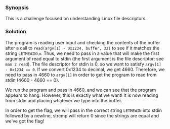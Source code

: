 ### Synopsis
This is a challenge focused on understanding Linux file descriptors.

### Solution
The program is reading user input and checking the contents of the buffer after a call to `read(argv[1] - 0x1234, buffer, 32)` to see if it matches the string `LETMEWIN\n`.
Thus, we need to pass in a value that will make the first argument of read equal to stdin (the first argument is the file descriptor: see `man 2 read`).
The file descriptor for stdin is 0, so we want to satisfy `argv[1] - 0x1234 == 0`. If we convert 0x1234 to decimal, we get 4660.
Therefore, we need to pass in 4660 to `argv[1]` in order to get the program to read from stdin (4660 - 4660 == 0).

We run the program and pass in 4660, and we can see that the program appears to hang. However, this is exactly what we want!
It is now reading from stdin and placing whatever we type into the buffer.

In order to get the flag, we will pass in the correct string `LETMEWIN` into stdin followed by a newline, strcmp will return 0 since the strings are equal and we've got the flag!

